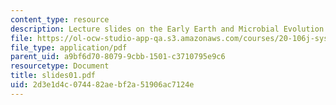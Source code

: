 ```yaml
---
content_type: resource
description: Lecture slides on the Early Earth and Microbial Evolution.
file: https://ol-ocw-studio-app-qa.s3.amazonaws.com/courses/20-106j-systems-microbiology-fall-2006/2d3e1d4c074482aebf2a51906ac7124e_slides01.pdf
file_type: application/pdf
parent_uid: a9bf6d70-8079-9cbb-1501-c3710795e9c6
resourcetype: Document
title: slides01.pdf
uid: 2d3e1d4c-0744-82ae-bf2a-51906ac7124e
---
```


